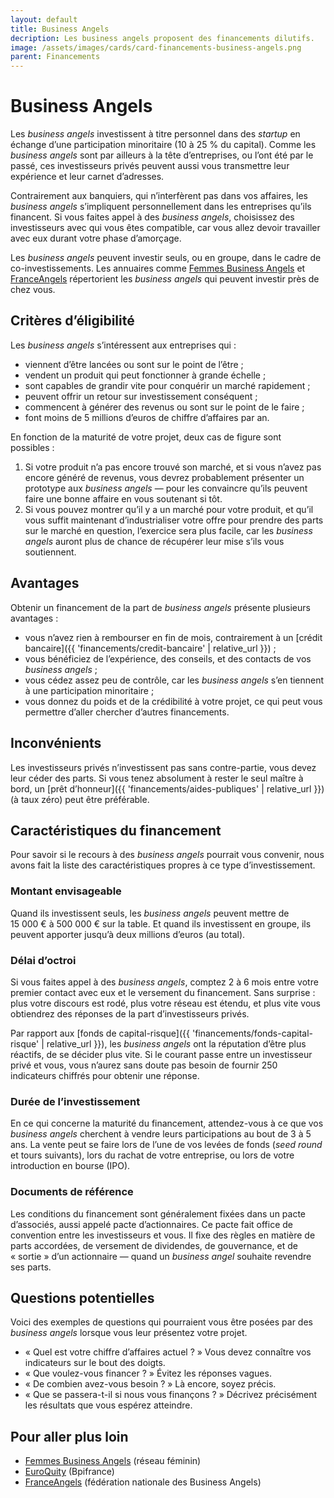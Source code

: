 ```yaml
---
layout: default
title: Business Angels
decription: Les business angels proposent des financements dilutifs.
image: /assets/images/cards/card-financements-business-angels.png
parent: Financements
---
```


# Business Angels

Les _business angels_ investissent à titre personnel dans des _startup_ en échange d’une participation minoritaire (10 à 25 % du capital). Comme les _business angels_ sont par ailleurs à la tête d’entreprises, ou l’ont été par le passé, ces investisseurs privés peuvent aussi vous transmettre leur expérience et leur carnet d’adresses.

Contrairement aux banquiers, qui n’interfèrent pas dans vos affaires, les _business angels_ s’impliquent personnellement dans les entreprises qu’ils financent. Si vous faites appel à des _business angels_, choisissez des investisseurs avec qui vous êtes compatible, car vous allez devoir travailler avec eux durant votre phase d’amorçage.

Les _business angels_ peuvent investir seuls, ou en groupe, dans le cadre de co-investissements. Les annuaires comme [Femmes Business Angels](https://www.femmesbusinessangels.org) et [FranceAngels](https://www.franceangels.org/) répertorient les _business angels_ qui peuvent investir près de chez vous.

## Critères d’éligibilité

Les _business angels_ s’intéressent aux entreprises qui :

- viennent d’être lancées ou sont sur le point de l’être ;
- vendent un produit qui peut fonctionner à grande échelle ;
- sont capables de grandir vite pour conquérir un marché rapidement ;
- peuvent offrir un retour sur investissement conséquent ;
- commencent à générer des revenus ou sont sur le point de le faire ;
- font moins de 5 millions d’euros de chiffre d’affaires par an.

En fonction de la maturité de votre projet, deux cas de figure sont possibles :

1. Si votre produit n’a pas encore trouvé son marché, et si vous n’avez pas encore généré de revenus, vous devrez probablement présenter un prototype aux _business angels_ — pour les convaincre qu’ils peuvent faire une bonne affaire en vous soutenant si tôt.
2. Si vous pouvez montrer qu’il y a un marché pour votre produit, et qu’il vous suffit maintenant d’industrialiser votre offre pour prendre des parts sur le marché en question, l’exercice sera plus facile, car les _business angels_ auront plus de chance de récupérer leur mise s’ils vous soutiennent.

## Avantages

Obtenir un financement de la part de _business angels_ présente plusieurs avantages :

- vous n’avez rien à rembourser en fin de mois, contrairement à un [crédit bancaire]({{ 'financements/credit-bancaire' | relative_url }}) ;
- vous bénéficiez de l’expérience, des conseils, et des contacts de vos *business angels* ;
- vous cédez assez peu de contrôle, car les _business angels_ s’en tiennent à une participation minoritaire ;
- vous donnez du poids et de la crédibilité à votre projet, ce qui peut vous permettre d’aller chercher d’autres financements.

## Inconvénients

Les investisseurs privés n’investissent pas sans contre-partie, vous devez leur céder des parts. Si vous tenez absolument à rester le seul maître à bord, un [prêt d’honneur]({{ 'financements/aides-publiques' | relative_url }}) (à taux zéro) peut être préférable.

## Caractéristiques du financement

Pour savoir si le recours à des _business angels_ pourrait vous convenir, nous avons fait la liste des caractéristiques propres à ce type d’investissement.

### Montant envisageable

Quand ils investissent seuls, les _business angels_ peuvent mettre de 15 000 € à 500 000 € sur la table. Et quand ils investissent en groupe, ils peuvent apporter jusqu’à deux millions d’euros (au total).

### Délai d’octroi

Si vous faites appel à des _business angels_, comptez 2 à 6 mois entre votre premier contact avec eux et le versement du financement. Sans surprise : plus votre discours est rodé, plus votre réseau est étendu, et plus vite vous obtiendrez des réponses de la part d’investisseurs privés.

Par rapport aux [fonds de capital-risque]({{ 'financements/fonds-capital-risque' | relative_url }}), les _business angels_ ont la réputation d’être plus réactifs, de se décider plus vite. Si le courant passe entre un investisseur privé et vous, vous n’aurez sans doute pas besoin de fournir 250 indicateurs chiffrés pour obtenir une réponse.

### Durée de l’investissement

En ce qui concerne la maturité du financement, attendez-vous à ce que vos _business angels_ cherchent à vendre leurs participations au bout de 3 à 5 ans. La vente peut se faire lors de l’une de vos levées de fonds (_seed round_ et tours suivants), lors du rachat de votre entreprise, ou lors de votre introduction en bourse (IPO).

### Documents de référence

Les conditions du financement sont généralement fixées dans un pacte d’associés, aussi appelé pacte d’actionnaires. Ce pacte fait office de convention entre les investisseurs et vous. Il fixe des règles en matière de parts accordées, de versement de dividendes, de gouvernance, et de « sortie » d’un actionnaire — quand un _business angel_ souhaite revendre ses parts.

## Questions potentielles

Voici des exemples de questions qui pourraient vous être posées par des _business angels_ lorsque vous leur présentez votre projet.

- « Quel est votre chiffre d’affaires actuel ? » Vous devez connaître vos indicateurs sur le bout des doigts.
- « Que voulez-vous financer ? » Évitez les réponses vagues.
- « De combien avez-vous besoin ? » Là encore, soyez précis.
- « Que se passera-t-il si nous vous finançons ? » Décrivez précisément les résultats que vous espérez atteindre.

## Pour aller plus loin

- [Femmes Business Angels](https://www.femmesbusinessangels.org) (réseau féminin)
- [EuroQuity](https://www.euroquity.com/fr/home) (Bpifrance)
- [FranceAngels](https://www.franceangels.org) (fédération nationale des Business Angels)
